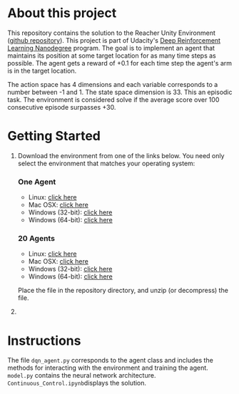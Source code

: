 # About this project

This repository contains the solution to the Reacher Unity Environment ([github repository](<https://github.com/Unity-Technologies/ml-agents/blob/master/docs/Learning-Environment-Examples.md#reacher>)). This project is part of Udacity's [Deep Reinforcement Learning Nanodegree](https://www.udacity.com/course/deep-reinforcement-learning-nanodegree--nd893) program. The goal is to implement an agent that maintains its position at some target location for as many time steps as possible. The agent gets a reward of +0.1 for each time step the agent's arm is in the target location. 

The action space has 4 dimensions and each variable corresponds to a number between -1 and 1.  The state space dimension is 33.  This an episodic task. The environment is considered solve if the average score over 100 consecutive episode surpasses +30. 



# Getting Started

1. Download the environment from one of the links below.  You need only select the environment that matches your operating system:

    ### One Agent

    - Linux: [click here](https://s3-us-west-1.amazonaws.com/udacity-drlnd/P2/Reacher/one_agent/Reacher_Linux.zip)
    - Mac OSX: [click here](https://s3-us-west-1.amazonaws.com/udacity-drlnd/P2/Reacher/one_agent/Reacher.app.zip)
    - Windows (32-bit): [click here](https://s3-us-west-1.amazonaws.com/udacity-drlnd/P2/Reacher/one_agent/Reacher_Windows_x86.zip)
    - Windows (64-bit): [click here](https://s3-us-west-1.amazonaws.com/udacity-drlnd/P2/Reacher/one_agent/Reacher_Windows_x86_64.zip)

    

    ### 20 Agents

    - Linux: [click here](https://s3-us-west-1.amazonaws.com/udacity-drlnd/P2/Reacher/Reacher_Linux.zip)
    - Mac OSX: [click here](https://s3-us-west-1.amazonaws.com/udacity-drlnd/P2/Reacher/Reacher.app.zip)
    - Windows (32-bit): [click here](https://s3-us-west-1.amazonaws.com/udacity-drlnd/P2/Reacher/Reacher_Windows_x86.zip)
    - Windows (64-bit): [click here](https://s3-us-west-1.amazonaws.com/udacity-drlnd/P2/Reacher/Reacher_Windows_x86_64.zip)

    

    Place the file in the repository directory, and unzip (or decompress) the file.

2. 

# Instructions
The file `dqn_agent.py` corresponds to the agent class and includes the methods for interacting with the environment and training the agent. `model.py` contains the neural network architecture.   `Continuous_Control.ipynb`displays the solution. 
